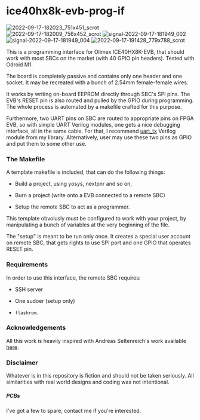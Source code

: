 # ice40hx8k-evb-prog-if

![2022-09-17-182023_751x451_scrot](https://user-images.githubusercontent.com/44300715/190866536-572b4098-bab8-4b28-83ec-5b2d2c6a9b61.png)
![2022-09-17-182009_756x452_scrot](https://user-images.githubusercontent.com/44300715/190866542-d409e447-4a2c-4719-a986-5e8022baa7b2.png)
![signal-2022-09-17-181949_002](https://user-images.githubusercontent.com/44300715/190866549-0c66c733-47b1-4bdf-8699-ef01ad4a3365.jpeg)
![signal-2022-09-17-181949_004](https://user-images.githubusercontent.com/44300715/190866564-5bbf08c2-9c8c-4e6b-87a6-9750baba8a9b.jpeg)
![2022-09-17-191428_779x788_scrot](https://user-images.githubusercontent.com/44300715/190868758-5e6a18c8-52ff-42d7-aefc-f54ac341966b.png)

This is a programming interface for Olimex ICE40HX8K-EVB, that should work with most SBCs on the market (with 40 GPIO pin headers). Tested with Odroid M1.

The board is completely passive and contains only one header and one socket. It may be recreated with a bunch of 2.54mm female-female wires.

It works by writing on-board EEPROM directly through SBC's SPI pins. The EVB's RESET pin is also routed and pulled by the GPIO during programming. The whole process is automated by a makefile crafted for this purpose.

Furthermore, two UART pins on SBC are routed to appropriate pins on FPGA EVB, so with simple UART Verilog modules, one gets a nice debugging interface, all in the same cable. For that, I recommend    [uart_tx](https://github.com/tomek-szczesny/ice40_lib/blob/main/uart_tx.v) Verilog module from my library. Alternatively, user may use these two pins as GPIO and put them to some other use.

### The Makefile

A template makefile is included, that can do the following things:

- Build a project, using yosys, nextpnr and so on,

- Burn a project (write onto a EVB connected to a remote SBC)

- Setup the remote SBC to act as a programmer.

This template obvoiusly must be configured to work with your project, by manipulating a bunch of variables at the very beginning of the file.

The "setup" is meant to be run only once. It creates a special user account on remote SBC, that gets rights to use SPI port and one GPIO that operates RESET pin.

### Requirements

In order to use this interface, the remote SBC requires:

- SSH server

- One sudoer (setup only)

- `flashrom`.

### Acknowledgements

All this work is heavily inspired with Andreas Seltenreich's work available [here](https://github.com/anse1/olimex-ice40-notes).

### Disclaimer

Whatever is in this repository is fiction and should not be taken seriously. All similarities with real world designs and coding was not intentional.

##### PCBs

I've got a few to spare, contact me if you're interested.
